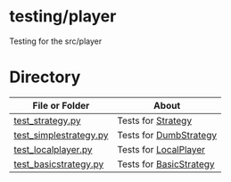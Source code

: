 # testing/player

Testing for the src/player


# Directory
|   File or Folder | About |
|   ---            | ---   |
| [test_strategy.py](./test_strategy.py) | Tests for [Strategy](../../src/player/strategy.py) |
| [test_simplestrategy.py](./test_dumbstrategy.py) | Tests for [DumbStrategy](../../src/player/dumbstrategy.py) |
| [test_localplayer.py](./test_localplayer.py) | Tests for [LocalPlayer](../../src/player/localplayer.py) |
| [test_basicstrategy.py](./test_basicstrategy.py) | Tests for [BasicStrategy](../../str/player/basicstrategy.py) |